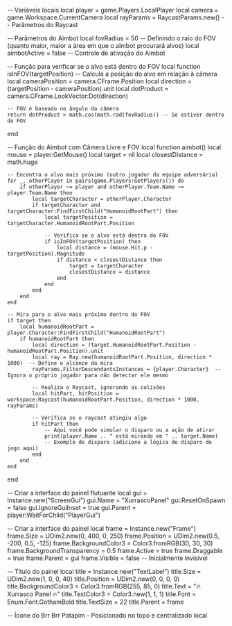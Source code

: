 -- Variáveis locais
local player = game.Players.LocalPlayer
local camera = game.Workspace.CurrentCamera
local rayParams = RaycastParams.new()  -- Parâmetros do Raycast

-- Parâmetros do Aimbot
local fovRadius = 50 -- Definindo o raio do FOV (quanto maior, maior a área em que o aimbot procurará alvos)
local aimbotActive = false -- Controle de ativação do Aimbot

-- Função para verificar se o alvo está dentro do FOV
local function isInFOV(targetPosition)
    -- Calcula a posição do alvo em relação à câmera
    local cameraPosition = camera.CFrame.Position
    local direction = (targetPosition - cameraPosition).unit
    local dotProduct = camera.CFrame.LookVector:Dot(direction)
    
    -- FOV é baseado no ângulo da câmera
    return dotProduct > math.cos(math.rad(fovRadius)) -- Se estiver dentro do FOV
end

-- Função do Aimbot com Câmera Livre e FOV
local function aimbot()
    local mouse = player:GetMouse()
    local target = nil
    local closestDistance = math.huge

    -- Encontra o alvo mais próximo (outro jogador da equipe adversária)
    for _, otherPlayer in pairs(game.Players:GetPlayers()) do
        if otherPlayer ~= player and otherPlayer.Team.Name ~= player.Team.Name then
            local targetCharacter = otherPlayer.Character
            if targetCharacter and targetCharacter:FindFirstChild("HumanoidRootPart") then
                local targetPosition = targetCharacter.HumanoidRootPart.Position

                -- Verifica se o alvo está dentro do FOV
                if isInFOV(targetPosition) then
                    local distance = (mouse.Hit.p - targetPosition).Magnitude
                    if distance < closestDistance then
                        target = targetCharacter
                        closestDistance = distance
                    end
                end
            end
        end
    end

    -- Mira para o alvo mais próximo dentro do FOV
    if target then
        local humanoidRootPart = player.Character:FindFirstChild("HumanoidRootPart")
        if humanoidRootPart then
            local direction = (target.HumanoidRootPart.Position - humanoidRootPart.Position).unit
            local ray = Ray.new(humanoidRootPart.Position, direction * 1000)  -- Define o alcance da mira
            rayParams.FilterDescendantsInstances = {player.Character}  -- Ignora o próprio jogador para não detectar ele mesmo

            -- Realiza o Raycast, ignorando as colisões
            local hitPart, hitPosition = workspace:Raycast(humanoidRootPart.Position, direction * 1000, rayParams)

            -- Verifica se o raycast atingiu algo
            if hitPart then
                -- Aqui você pode simular o disparo ou a ação de atirar
                print(player.Name .. " está mirando em " .. target.Name)
                -- Exemplo de disparo (adicione a lógica de disparo do jogo aqui)
            end
        end
    end
end

-- Criar a interface do painel flutuante
local gui = Instance.new("ScreenGui")
gui.Name = "XurrascoPanel"
gui.ResetOnSpawn = false
gui.IgnoreGuiInset = true
gui.Parent = player:WaitForChild("PlayerGui")

-- Criar a interface do painel
local frame = Instance.new("Frame")
frame.Size = UDim2.new(0, 400, 0, 250)
frame.Position = UDim2.new(0.5, -200, 0.5, -125)
frame.BackgroundColor3 = Color3.fromRGB(30, 30, 30)
frame.BackgroundTransparency = 0.5
frame.Active = true
frame.Draggable = true
frame.Parent = gui
frame.Visible = false  -- Inicialmente invisível

-- Título do painel
local title = Instance.new("TextLabel")
title.Size = UDim2.new(1, 0, 0, 40)
title.Position = UDim2.new(0, 0, 0, 0)
title.BackgroundColor3 = Color3.fromRGB(255, 85, 0)
title.Text = "🔥 Xurrasco Panel 🔥"
title.TextColor3 = Color3.new(1, 1, 1)
title.Font = Enum.Font.GothamBold
title.TextSize = 22
title.Parent = frame

-- Ícone do Brr Brr Patapim - Posicionado no topo e centralizado
local
